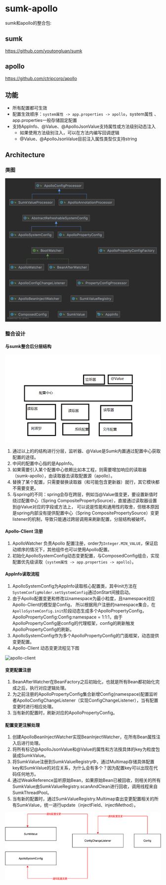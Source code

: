 # sumk-apollo
sumk和apollo的整合包:

## sumk
https://github.com/youtongluan/sumk

## apollo
https://github.com/ctripcorp/apollo

## 功能
- 所有配置都可生效
- 配置生效顺序：`system属性 -> app.properties -> apollo`，system属性 、app.properties一般存储固定配置
- 支持AppInfo、@Value、@ApolloJsonValue支持属性或方法级别动态注入
  - 如果使用方法级别注入，可以在方法内编写回调逻辑
  - @Value、@ApolloJsonValue目前注入属性类型仅支持string

## Architecture
### 类图

![Architecture](./ApolloWatcher.png)

### 整合设计
#### 与sumk整合后分层结构
![Architecture](./sumk-apollo-architecture.png)
1. 通过以上的的结构进行分层，监听器、@Value是Sumk内置通过配置中心获取配置的途径。
2. 中间的配置中心指的是AppInfo。
3. 如果需要引入某个配置中心依赖比如本工程，则需要增加响应的读取器（sumk-apollo），由读取器去读取配置源（apollo）。
4. 替换了某个配置，只需要替换读取器（和可能包含更新器）就行，其它模块都不需要变更。
5. 与spring的不同：spring会存在跨层，例如当@Value值变更，要设置新值时绕过配置中心（Spring CompositePropertySource），直接通过读取器设置到@Value对应的字段或方法上，
   可以说是性能和通用性的取舍，但根本原因是spring内部没有提供配置中心（Spring CompositePropertySource）变更listener的机制，导致只能通过跨层调用来刷新配置，分层结构被破坏。

#### Apollo-Client 注册
1. ApolloWatcher 负责Apollo 配置注册，order为`Integer.MIN_VALUE`，保证启动顺序的情况下，其他组件也可以使用Apollo配置。
2. 初始化ApolloSystemConfig动态变更配置，与ComposedConfig组合，实现配置优先级读取（`system属性 -> app.properties -> apollo`）。

#### AppInfo读取流程
1. ApolloSystemConfig为AppInfo读取核心配置类，其中init方法在`SystemConfigHolder.setSystemConfig`通过onStart间接启动。
2. 由于Apollo配置变更和修改以namespace为最小粒度，且namespace对应Apollo-Client的模型是Config，
   所以根据用户注册的namespace集合，在`ApolloSystemConfig.init`阶段动态生成多个ApolloPropertyConfig，
   ApolloPropertyConfig:Config:namespace = 1:1:1，由于ApolloPropertyConfig是config的代理框架，config的刷新触发ApolloPropertyConfig的刷新。
3. ApolloSystemConfig作为多个ApolloPropertyConfig的门面框架，动态提供变更配置。
4. Apollo-Client 动态变更流程见下图

![apollo-client](http://www.hardwjj.com/wp-content/uploads/2021/07/apollo-local-file.png)

#### 变更配置注册
1. BeanAfterWatcher在BeanFactory之后初始化，也就是所有Bean都初始化完成之后，执行对应逻辑处理。
2. 为之前注册的ApolloPropertyConfig集合新增Config(namespace)配置监听者ApolloConfigChangeListener（实现ConfigChangeListener），当有配置变更时进行相应处理。
3. 当有新的配置时，刷新对应的ApolloPropertyConfig。

#### 配置变更注解处理
1. 创建ApolloBeanInjectWatcher实现BeanInjectWatcher，在所有Bean属性注入后进行处理。
2. 将所有标记@ApolloJsonValue和@Value的属性和方法按具体的key为粒度包装成SumkValue。
3. 将SumkValue注册到SumkValueRegistry中，通过Multimap存储具体配置key和SumkValue的对应关系，为什么会有多个？因为配置key可以出现在代码任何地方。
4. 通过WeakReference监听原始Bean，如果原始Bean已被回收，则相关的所有SumkValue由SumkValueRegistry.scanAndClean进行回收，调用线程来自SumkThreadPool。
5. 当有新的配置时，通过SumkValueRegistry.Multimap查出变更配置相关的所有SumkValue，统一进行update（injectField、injectMethod）。

![sumk-apllo](./sumk-apollo.png)
